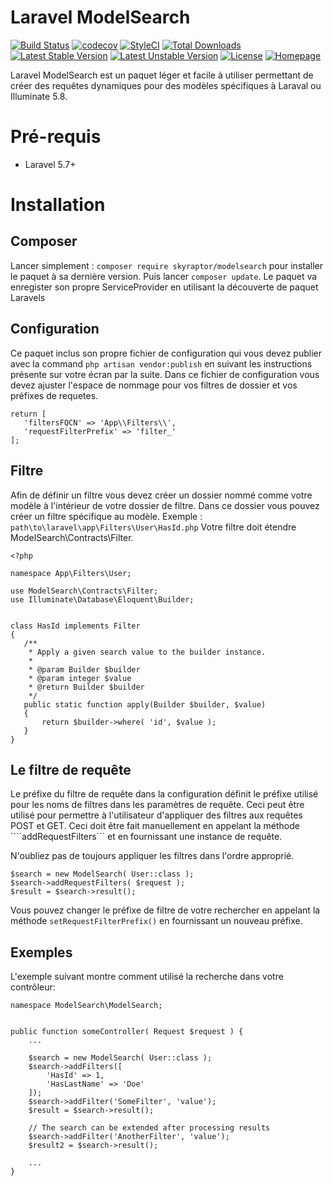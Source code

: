 # Laravel ModelSearch
[![Build Status](https://travis-ci.org/bumbummen99/laravel-modelsearch.png?branch=master)](https://travis-ci.org/bumbummen99/laravel-modelsearch)
[![codecov](https://codecov.io/gh/bumbummen99/laravel-modelsearch/branch/master/graph/badge.svg)](https://codecov.io/gh/bumbummen99/laravel-modelsearch)
[![StyleCI](https://styleci.io/repos/159666547/shield?branch=master)](https://styleci.io/repos/159666547)
[![Total Downloads](https://poser.pugx.org/skyraptor/modelsearch/downloads.png)](https://packagist.org/packages/skyraptor/modelsearch)
[![Latest Stable Version](https://poser.pugx.org/skyraptor/modelsearch/v/stable)](https://packagist.org/packages/skyraptor/modelsearch)
[![Latest Unstable Version](https://poser.pugx.org/skyraptor/modelsearch/v/unstable)](https://packagist.org/packages/skyraptor/modelsearch)
[![License](https://poser.pugx.org/skyraptor/modelsearch/license)](https://packagist.org/packages/skyraptor/modelsearch)
[![Homepage](https://img.shields.io/badge/homepage-skyraptor.eu-informational.svg?style=flat&logo=appveyor)](https://skyraptor.eu)

 Laravel ModelSearch est un paquet léger et facile à utiliser permettant de créer des requêtes dynamiques pour des modèles spécifiques à Laraval ou Illuminate 5.8.

 # Pré-requis
 - Laravel 5.7+

 # Installation
 ## Composer

 Lancer simplement : ```composer require skyraptor/modelsearch``` pour installer le paquet à sa dernière version. Puis lancer ```composer update```. Le paquet va enregister son propre ServiceProvider en utilisant la découverte de paquet Laravels

## Configuration

Ce paquet inclus son propre fichier de configuration qui vous devez publier avec la command ```php artisan vendor:publish``` en suivant les instructions présente sur votre écran par la suite. Dans ce fichier de configuration vous devez ajuster l'espace de nommage pour vos filtres de dossier et vos préfixes de requetes.

 ```
return [
    'filtersFQCN' => 'App\\Filters\\',
    'requestFilterPrefix' => 'filter_'
];
 ```

## Filtre

Afin de définir un filtre vous devez créer un dossier nommé comme votre modèle à l'intérieur de votre dossier de filtre. Dans ce dossier vous pouvez créer un filtre spécifique au modèle.
 Exemple :   
 ```path\to\laravel\app\Filters\User\HasId.php```
 Votre filtre doit étendre ModelSearch\Contracts\Filter.

 ```
 <?php

namespace App\Filters\User;

use ModelSearch\Contracts\Filter;
use Illuminate\Database\Eloquent\Builder;


class HasId implements Filter
{
    /**
     * Apply a given search value to the builder instance.
     *
     * @param Builder $builder
     * @param integer $value
     * @return Builder $builder
     */
    public static function apply(Builder $builder, $value)
    {
        return $builder->where( 'id', $value );
    }
}
 ```


## Le filtre de requête
 Le préfixe du filtre de requête dans la configuration définit le préfixe utilisé pour les noms de filtres dans les paramètres de requête. Ceci peut être utilisé pour permettre à l'utilisateur d'appliquer des filtres aux requêtes POST et GET. Ceci doit être fait manuellement en appelant la méthode ````addRequestFilters``` et en fournissant une instance de requête.

 N'oubliez pas de toujours appliquer les filtres dans l'ordre approprié.

 ```
 $search = new ModelSearch( User::class );
 $search->addRequestFilters( $request );
 $result = $search->result();
 ```

Vous pouvez changer le préfixe de filtre de votre rechercher en appelant la méthode ```setRequestFilterPrefix()``` en fournissant un nouveau préfixe. 

## Exemples

L'exemple suivant montre comment utilisé la recherche dans votre contrôleur:

```
namespace ModelSearch\ModelSearch;


public function someController( Request $request ) {
    ...

    $search = new ModelSearch( User::class );
    $search->addFilters([
        'HasId' => 1,
        'HasLastName' => 'Doe'
    ]);
    $search->addFilter('SomeFilter', 'value');
    $result = $search->result();

    // The search can be extended after processing results
    $search->addFilter('AnotherFilter', 'value');
    $result2 = $search->result();

    ...
}
```